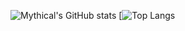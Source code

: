 ![Mythical's GitHub stats](https://github-readme-stats.vercel.app/api?username=Mythstik&show_icons=true&theme=transparent) [![Top Langs](https://github-readme-stats.vercel.app/api/top-langs/?username=Mythstik&layout=donut-vertical&theme=transparent)
